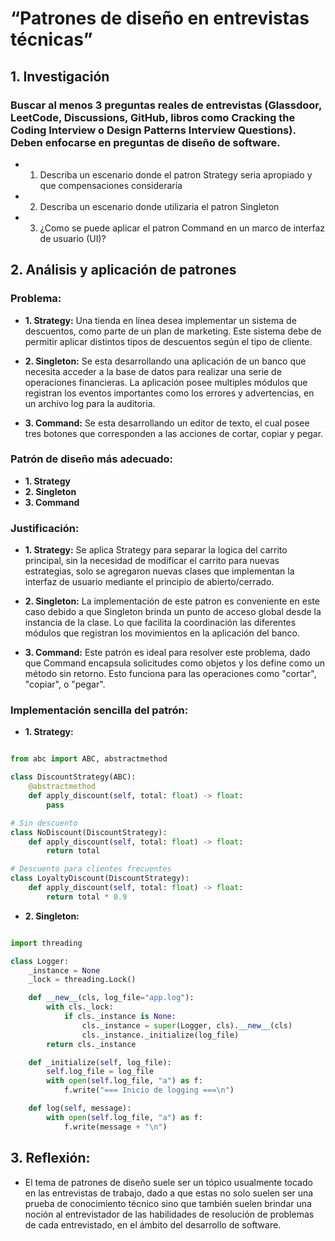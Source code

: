 # “Patrones de diseño en entrevistas técnicas”

## 1. Investigación
### Buscar al menos 3 preguntas reales de entrevistas (Glassdoor, LeetCode, Discussions, GitHub, libros como Cracking the Coding Interview o Design Patterns Interview Questions). Deben enfocarse en preguntas de diseño de software.

- 1. Describa un escenario donde el patron Strategy seria apropiado y que compensaciones consideraría
- 2. Describa un escenario donde utilizaria el patron Singleton
- 3. ¿Como se puede aplicar el patron Command en un marco de interfaz de usuario (UI)?

## 2. Análisis y aplicación de patrones
### Problema:
- **1. Strategy:** Una tienda en línea desea implementar un sistema de descuentos, como parte de un plan de marketing. Este sistema debe de permitir aplicar distintos tipos de descuentos según el tipo de cliente.

- **2. Singleton:** Se esta desarrollando una aplicación de un banco que  necesita acceder a la base de datos para realizar una serie de operaciones financieras. La aplicación posee multiples módulos que registran los eventos importantes como los errores y advertencias, en un archivo log para la auditoria.

- **3. Command:** Se esta desarrollando un editor de texto, el cual posee tres botones que corresponden a las acciones de cortar, copiar y pegar.


### Patrón de diseño más adecuado:
- **1. Strategy**
- **2. Singleton**
- **3. Command**

### Justificación:
- **1. Strategy:** Se aplica Strategy para separar la logica del carrito principal, sin la necesidad de modificar el carrito para nuevas estrategias, solo se agregaron nuevas clases que implementan la interfaz de usuario mediante el principio de abierto/cerrado.

- **2. Singleton:** La implementación de este patron es conveniente en este caso debido a que Singleton brinda un punto de acceso global desde la instancia de la clase. Lo que facilita la coordinación las diferentes módulos que registran los movimientos en la aplicación del banco. 
 
- **3. Command:** Este patrón es ideal para resolver este problema, dado que Command encapsula solicitudes como objetos y los define como un método sin retorno. Esto funciona para las operaciones como "cortar", "copiar", o "pegar".


### Implementación sencilla del patrón:

- **1. Strategy:**

```python

from abc import ABC, abstractmethod

class DiscountStrategy(ABC):
    @abstractmethod
    def apply_discount(self, total: float) -> float:
        pass

# Sin descuento
class NoDiscount(DiscountStrategy):
    def apply_discount(self, total: float) -> float:
        return total

# Descuento para clientes frecuentes
class LoyaltyDiscount(DiscountStrategy):
    def apply_discount(self, total: float) -> float:
        return total * 0.9

```

- **2. Singleton:**


```python

import threading

class Logger:
    _instance = None
    _lock = threading.Lock()

    def __new__(cls, log_file="app.log"):
        with cls._lock:
            if cls._instance is None:
                cls._instance = super(Logger, cls).__new__(cls)
                cls._instance._initialize(log_file)
        return cls._instance

    def _initialize(self, log_file):
        self.log_file = log_file
        with open(self.log_file, "a") as f:
            f.write("=== Inicio de logging ===\n")

    def log(self, message):
        with open(self.log_file, "a") as f:
            f.write(message + "\n")
```

## 3. Reflexión:

- El tema de  patrones de diseño suele ser un tópico usualmente tocado en las entrevistas de trabajo, dado a que estas no solo suelen ser una prueba de conocimiento técnico sino que también suelen brindar una noción al entrevistador de las habilidades de resolución de problemas de cada entrevistado, en el ámbito del desarrollo de software.
